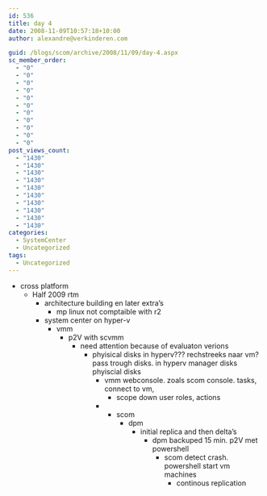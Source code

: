 ```yaml
---
id: 536
title: day 4
date: 2008-11-09T10:57:18+10:00
author: alexandre@verkinderen.com

guid: /blogs/scom/archive/2008/11/09/day-4.aspx
sc_member_order:
  - "0"
  - "0"
  - "0"
  - "0"
  - "0"
  - "0"
  - "0"
  - "0"
  - "0"
  - "0"
  - "0"
post_views_count:
  - "1430"
  - "1430"
  - "1430"
  - "1430"
  - "1430"
  - "1430"
  - "1430"
  - "1430"
  - "1430"
  - "1430"
categories:
  - SystemCenter
  - Uncategorized
tags:
  - Uncategorized
---
```

  * cross platform 
      * Half 2009 rtm 
          * architecture building en later extra&#8217;s 
              * mp linux not comptaible with r2</ul> 
              * system center on hyper-v 
                  * vmm 
                      * p2V with scvmm 
                          * need attention because of evaluaton verions 
                              * phyisical disks in hyperv??? rechstreeks naar vm? pass trough disks. in hyperv manager disks phyiscial disks 
                                  * vmm webconsole. zoals scom console. tasks, connect to vm, 
                                      * scope down user roles, actions</ul> 
                                      *   * scom 
                                              * dpm 
                                                  * initial replica and then delta&#8217;s 
                                                      * dpm backuped 15 min. p2V met powershell 
                                                          * scom detect crash. powershell start vm machines 
                                                              * continous replication</ul> </ul> </ul>

